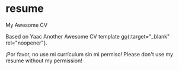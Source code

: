 # resume
My Awesome CV

Based on Yaac Another Awesome CV template [go](https://github.com/darwiin/yaac-another-awesome-cv){:target="_blank" rel="noopener"}. 

 ¡Por favor, no use mi currículum sin mi permiso!
Please don't use my resume without my permission! 
